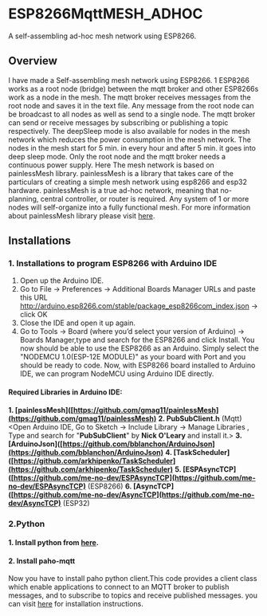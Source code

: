 # ESP8266MqttMESH_ADHOC
A self-assembling ad-hoc mesh network using ESP8266.

## Overview

I have made a Self-assembling mesh network using ESP8266. 1 ESP8266 works as a root node (bridge) between the mqtt broker and other ESP8266s work as a node in the mesh. The mqtt broker receives messages from the root node and saves it in the text file. Any message from the root node can be broadcast to all nodes as well as send to a single node. The mqtt broker can send or receive messages by subscribing or publishing a topic respectively. 
The deepSleep mode is also available for nodes in the mesh network which reduces the power consumption in the mesh network. The nodes in the mesh start for 5 min. in every hour and after 5 min. it goes into deep sleep mode. Only the root node and the mqtt broker needs a continuous power supply.
 Here The mesh network is based on painlessMesh library. painlessMesh is a library that takes care of the particulars of creating a simple mesh network using esp8266 and esp32 hardware. painlessMesh is a true ad-hoc network, meaning that no-planning, central controller, or router is required. Any system of 1 or more nodes will self-organize into a fully functional mesh. For more information about painlessMesh library please visit [here](https://gitlab.com/painlessMesh/painlessMesh).

## Installations

### 1. Installations to program ESP8266 with Arduino IDE

1. Open up the Arduino IDE.
2. Go to File -> Preferences -> Additional Boards Manager URLs and paste this URL http://arduino.esp8266.com/stable/package_esp8266com_index.json -> click OK
3. Close the IDE and open it up again.
4. Go to Tools -> Board (where you’d select your version of Arduino) -> Boards Manager,type and search for the ESP8266 and click Install. You now should be able to use the ESP8266    as an Arduino. Simply select the "NODEMCU 1.0(ESP-12E MODULE)" as your board with Port and you should be ready to code.
Now, with ESP8266 board installed to Arduino IDE, we can program NodeMCU using Arduino IDE directly.
#### Required Libraries in Arduino IDE:
**1.   [painlessMesh]([https://github.com/gmag11/painlessMesh](https://github.com/gmag11/painlessMesh)** 
**2.   PubSubClient.h**  (Mqtt)
 <Open Arduino IDE, Go to Sketch -> Include Library -> Manage Libraries , Type and search for "**PubSubClient**" by **Nick O'Leary** and install it.>
 **3. [ArduinoJson]([https://github.com/bblanchon/ArduinoJson](https://github.com/bblanchon/ArduinoJson)**
 **4. [TaskScheduler]([https://github.com/arkhipenko/TaskScheduler](https://github.com/arkhipenko/TaskScheduler)**
 **5. [ESPAsyncTCP]([https://github.com/me-no-dev/ESPAsyncTCP](https://github.com/me-no-dev/ESPAsyncTCP)**  (ESP8266)
 **6. [AsyncTCP]([https://github.com/me-no-dev/AsyncTCP](https://github.com/me-no-dev/AsyncTCP)** (ESP32)
 

### 2.Python

#### 1. Install python from [here](https://www.python.org/downloads/).

#### 2. Install paho-mqtt
Now you have to install paho python client.This code provides a client class which enable applications to connect to an MQTT broker to publish messages, and to subscribe to topics and receive published messages. you can visit [here](https://pypi.org/project/paho-mqtt/) for installation instructions.


